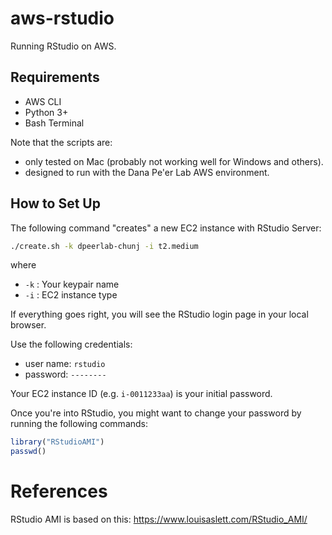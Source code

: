 # aws-rstudio

Running RStudio on AWS.

## Requirements

- AWS CLI
- Python 3+
- Bash Terminal

Note that the scripts are:

- only tested on Mac (probably not working well for Windows and others).
- designed to run with the Dana Pe'er Lab AWS environment.

## How to Set Up

The following command "creates" a new EC2 instance with RStudio Server:

```bash
./create.sh -k dpeerlab-chunj -i t2.medium
```

where
- `-k` : Your keypair name
- `-i` : EC2 instance type

If everything goes right, you will see the RStudio login page in your local browser.

Use the following credentials:

- user name: `rstudio`
- password: `--------`

Your EC2 instance ID (e.g. `i-0011233aa`) is your initial password.

Once you're into RStudio, you might want to change your password by running the following commands:

```R
library("RStudioAMI")
passwd()
```

# References

RStudio AMI is based on this: https://www.louisaslett.com/RStudio_AMI/
